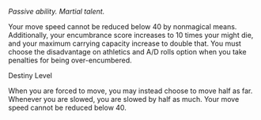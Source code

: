 *Passive ability. Martial talent.*

Your move speed cannot be reduced below 40 by nonmagical means. Additionally, your encumbrance score increases to 10 times your might die, and your maximum carrying capacity increase to double that. You must choose the disadvantage on athletics and A/D rolls option when you take penalties for being over-encumbered.

<div class="destiny-level">Destiny Level</div class="destiny-level">

When you are forced to move, you may instead choose to move half as far. Whenever you are slowed, you are slowed by half as much. Your move speed cannot be reduced below 40. 
